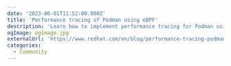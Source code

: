 ```yaml
---
date: '2023-06-01T11:52:00.000Z'
title: 'Performance tracing of Podman using eBPF'
description: 'Learn how to implement performance tracing for Podman using an extended Berkeley Packet Filter (eBPF)'
ogImage: ogimage.jpg
externalUrl: 'https://www.redhat.com/en/blog/performance-tracing-podman-using-ebpf'
categories:
  - Community
---
```

